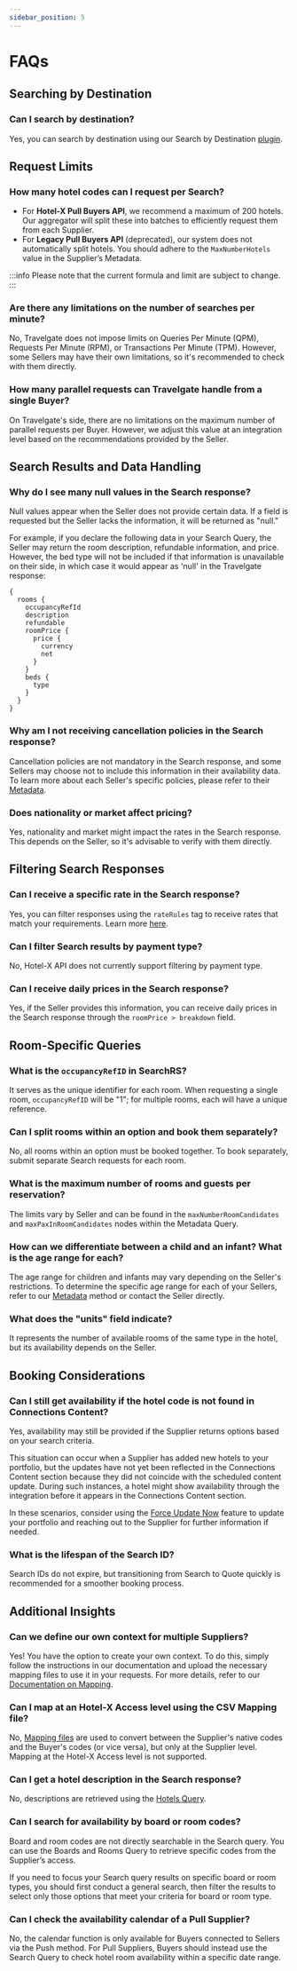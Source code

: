 ```yaml
---
sidebar_position: 5
---
```


# FAQs

## Searching by Destination

### Can I search by destination?
Yes, you can search by destination using our Search by Destination [plugin](/docs/apis/for-buyers/hotel-x-pull-buyers-api/plugins/search-by-destination).

## Request Limits

### How many hotel codes can I request per Search?
- For **Hotel-X Pull Buyers API**, we recommend a maximum of 200 hotels. Our aggregator will split these into batches to efficiently request them from each Supplier.
- For **Legacy Pull Buyers API** (deprecated), our system does not automatically split hotels. You should adhere to the `MaxNumberHotels` value in the Supplier’s Metadata.

:::info
Please note that the current formula and limit are subject to change.
:::

### Are there any limitations on the number of searches per minute?
No, Travelgate does not impose limits on Queries Per Minute (QPM), Requests Per Minute (RPM), or Transactions Per Minute (TPM). However, some Sellers may have their own limitations, so it's recommended to check with them directly.

### How many parallel requests can Travelgate handle from a single Buyer?
On Travelgate's side, there are no limitations on the maximum number of parallel requests per Buyer. However, we adjust this value at an integration level based on the recommendations provided by the Seller.

## Search Results and Data Handling

### Why do I see many null values in the Search response?
Null values appear when the Seller does not provide certain data. If a field is requested but the Seller lacks the information, it will be returned as "null."

For example, if you declare the following data in your Search Query, the Seller may return the room description, refundable information, and price. However, the bed type will not be included if that information is unavailable on their side, in which case it would appear as 'null' in the Travelgate response:
```
{
  rooms {
    occupancyRefId
    description
    refundable
    roomPrice {
      price {
        currency
        net
      }
    }
    beds {
      type
    }
  }
}
```
### Why am I not receiving cancellation policies in the Search response?
Cancellation policies are not mandatory in the Search response, and some Sellers may choose not to include this information in their availability data. To learn more about each Seller's specific policies, please refer to their [Metadata](/kb/connectivity-products/for-buyers/hotel-x/content/metadata).

### Does nationality or market affect pricing?
Yes, nationality and market might impact the rates in the Search response. This depends on the Seller, so it's advisable to verify with them directly.

## Filtering Search Responses

### Can I receive a specific rate in the Search response?
Yes, you can filter responses using the `rateRules` tag to receive rates that match your requirements. Learn more [here](/kb/connectivity-products/for-buyers/hotel-x/booking-flow/search/search-filters).

### Can I filter Search results by payment type?
No, Hotel-X API does not currently support filtering by payment type.

### Can I receive daily prices in the Search response?
Yes, if the Seller provides this information, you can receive daily prices in the Search response through the `roomPrice > breakdown` field.


## Room-Specific Queries

### What is the `occupancyRefID` in SearchRS?
It serves as the unique identifier for each room. When requesting a single room, `occupancyRefID` will be "1"; for multiple rooms, each will have a unique reference.

### Can I split rooms within an option and book them separately?
No, all rooms within an option must be booked together. To book separately, submit separate Search requests for each room.

### What is the maximum number of rooms and guests per reservation?
The limits vary by Seller and can be found in the `maxNumberRoomCandidates` and `maxPaxInRoomCandidates` nodes within the Metadata Query.

### How can we differentiate between a child and an infant? What is the age range for each?
The age range for children and infants may vary depending on the Seller's restrictions. To determine the specific age range for each of your Sellers, refer to our [Metadata](/docs/apis/for-buyers/hotel-x-pull-buyers-api/content/metadata) method or contact the Seller directly.

### What does the "units" field indicate?
It represents the number of available rooms of the same type in the hotel, but its availability depends on the Seller.

## Booking Considerations

### Can I still get availability if the hotel code is not found in Connections Content?
Yes, availability may still be provided if the Supplier returns options based on your search criteria.

This situation can occur when a Supplier has added new hotels to your portfolio, but the updates have not yet been reflected in the Connections Content section because they did not coincide with the scheduled content update. During such instances, a hotel might show availability through the integration before it appears in the Connections Content section.

In these scenarios, consider using the [Force Update Now](/kb/platform/app-features/connections/connections-content/content-management#how-can-i-use-the-force-update-now-functionality) feature to update your portfolio and reaching out to the Supplier for further information if needed.

### What is the lifespan of the Search ID?
Search IDs do not expire, but transitioning from Search to Quote quickly is recommended for a smoother booking process.

## Additional Insights

### Can we define our own context for multiple Suppliers?
Yes! You have the option to create your own context. To do this, simply follow the instructions in our documentation and upload the necessary mapping files to use it in your requests. For more details, refer to our [Documentation on Mapping](/docs/apis/for-buyers/hotel-x-pull-buyers-api/plugins/mapping).

### Can I map at an Hotel-X Access level using the CSV Mapping file?
No, [Mapping files](/docs/apis/for-buyers/hotel-x-pull-buyers-api/plugins/mapping) are used to convert between the Supplier's native codes and the Buyer's codes (or vice versa), but only at the Supplier level. Mapping at the Hotel-X Access level is not supported.

### Can I get a hotel description in the Search response?
No, descriptions are retrieved using the [Hotels Query](/kb/connectivity-products/for-buyers/hotel-x/content/hotels).

### Can I search for availability by board or room codes?
Board and room codes are not directly searchable in the Search query. You can use the Boards and Rooms Query to retrieve specific codes from the Supplier’s access.

If you need to focus your Search query results on specific board or room types, you should first conduct a general search, then filter the results to select only those options that meet your criteria for board or room type.

### Can I check the availability calendar of a Pull Supplier?
No, the calendar function is only available for Buyers connected to Sellers via the Push method. For Pull Suppliers, Buyers should instead use the Search Query to check hotel room availability within a specific date range.